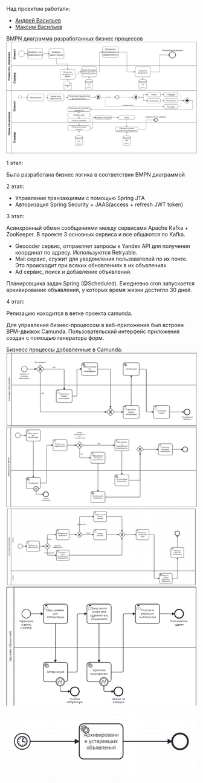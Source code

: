Над проектом работали:
* [Андрей Васильев](https://github.com/wizarsi)
* [Максим Васильев](https://github.com/bball30)

BMPN диаграмма разработанных бизнес процессов
![img.png](bpmn/img.png)

1 этап:

Была разработана бизнес логика в соответствии BMPN диаграммой

2 этап:

* Управление транзакциями с помощью Spring JTA
* Авторизация Spring Security + JAAS(access + refresh JWT token)

3 этап:

Асинхронный обмен сообщениями между сервисами Apache Kafka + ZooKeeper. В проекте 3 основных сервиса и все общаются по Kafka.
*   Geocoder сервис, отправляет запросы к Yandex API для получения координат по адресу. Используются Retryable.
*   Mail сервис, служит для уведомления пользователей по их почте. Это происходит при всяких обновлениях в их объвлениях.
*   Ad сервис, поиск и добавление объявлений. 

Планировщика задач Spring (@Scheduled). Eжедневно сron запускается архивирование объявлений, у которых время жизни достигло 30 дней.

4 этап:

Релизацию находится в ветке проекта camunda. 

Для управления бизнес-процессом в веб-приложение был встроен BPM-движок Camunda. 
Пользовательский интерфейс приложения создан с помощью генератора форм.

Бизнесс процессы добавленные в Camunda:
![auth.png](bpmn/auth.png)
![add_ad.png](bpmn/add_ad.png)
![find_ads.png](bpmn/find_ads.png)
![delete_ad.png](bpmn/delete_ad.png)
![archive_ads.png](bpmn/archive_ads.png)